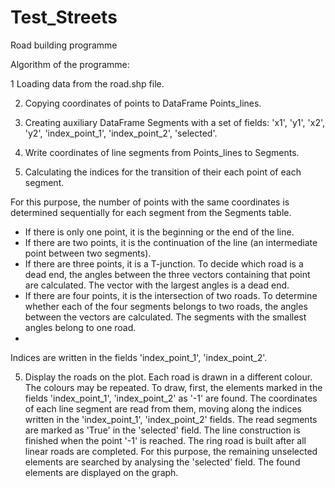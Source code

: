 # Test_Streets
Road building programme

Algorithm of the programme:

1 Loading data from the road.shp file.

2. Copying coordinates of points to DataFrame Points_lines.

3. Creating auxiliary DataFrame Segments with a set of fields: 'x1', 'y1', 'x2', 'y2', 'index_point_1', 'index_point_2', 'selected'.

4. Write coordinates of line segments from Points_lines to Segments.

5. Calculating the indices for the transition of their each point of each segment. 

For this purpose, the number of points with the same coordinates is determined sequentially for each segment from the Segments table. 
  - If there is only one point, it is the beginning or the end of the line.
  - If there are two points, it is the continuation of the line (an intermediate point between two segments).
  - If there are three points, it is a T-junction. To decide which road is a dead end, the angles between the three vectors containing that point are calculated. 
    The vector with the largest angles is a dead end.
  - If there are four points, it is the intersection of two roads. To determine whether each of the four segments belongs to two roads, the angles between the           vectors are calculated. The segments with the smallest angles belong to one road.
  - 
Indices are written in the fields 'index_point_1', 'index_point_2'.

5. Display the roads on the plot. Each road is drawn in a different colour. The colours may be repeated. 
To draw, first, the elements marked in the fields 'index_point_1', 'index_point_2' as '-1' are found. 
The coordinates of each line segment are read from them, moving along the indices written in the 'index_point_1', 'index_point_2' fields. The read segments are marked as 'True' in the 'selected' field. The line construction is finished when the point '-1' is reached.
The ring road is built after all linear roads are completed. For this purpose, the remaining unselected elements are searched by analysing the 'selected' field.
The found elements are displayed on the graph.


